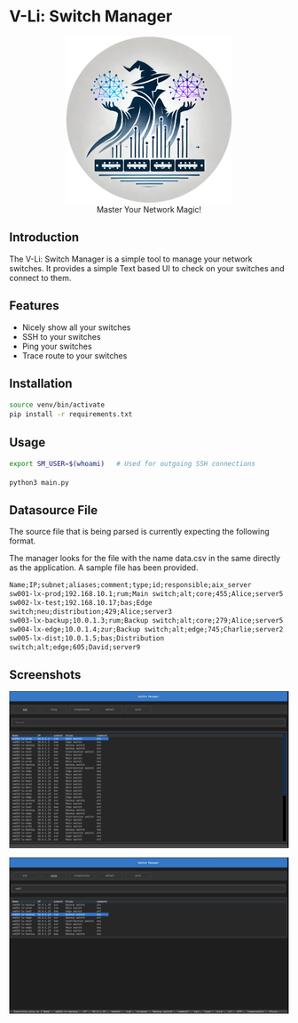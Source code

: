 # V-Li: Switch Manager

<p align="center">
    <img src="images/switch-manager-logo.png" alt="Switch Manager Image" width="300" height="300">
    <br/>
    Master Your Network Magic!
</p>

## Introduction

The V-Li: Switch Manager is a simple tool to manage your network switches. It provides a simple Text based UI to check on your switches and connect to them.

## Features

- Nicely show all your switches
- SSH to your switches
- Ping your switches
- Trace route to your switches

## Installation

```bash
source venv/bin/activate
pip install -r requirements.txt 
```

## Usage
```bash
export SM_USER=$(whoami)   # Used for outgoing SSH connections

python3 main.py
```

## Datasource File

The source file that is being parsed is currently expecting the following format.

The manager looks for the file with the name data.csv in the same directly as the application. A sample file has been provided.

```csv
Name;IP;subnet;aliases;comment;type;id;responsible;aix_server
sw001-lx-prod;192.168.10.1;rum;Main switch;alt;core;455;Alice;server5
sw002-lx-test;192.168.10.17;bas;Edge switch;neu;distribution;429;Alice;server3
sw003-lx-backup;10.0.1.3;rum;Backup switch;alt;core;279;Alice;server5
sw004-lx-edge;10.0.1.4;zur;Backup switch;alt;edge;745;Charlie;server2
sw005-lx-dist;10.0.1.5;bas;Distribution switch;alt;edge;605;David;server9
```


## Screenshots

<p align="center">
    <img src="images/switch-manager-screenshot.png" alt="Switch Manager Screenshot">
</p>

<p align="center">
    <img src="images/switch-manager-screenshot-2.png" alt="Switch Manager Screenshot">
</p>

